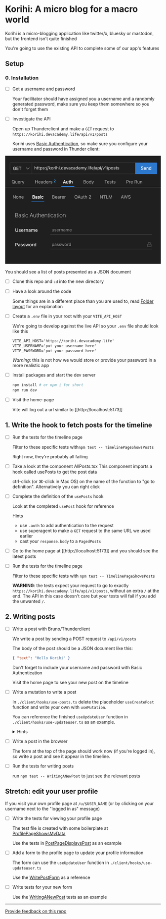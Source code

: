 # Korihi: A micro blog for a macro world

Korihi is a micro-blogging application like twitter/x, bluesky or mastodon, but the frontend isn't quite finished

You're going to use the existing API to complete some of our app's features

## Setup

### 0. Installation

- [ ] Get a username and password

  Your facilitator should have assigned you a username and a randomly generated password, make sure you keep them somewhere so you don't forget them

- [ ] Investigate the API

  Open up Thunderclient and make a `GET` request to `https://korihi.devacademy.life/api/v1/posts`

  Korihi uses [Basic Authentication](https://developer.mozilla.org/en-US/docs/Web/HTTP/Authentication#basic_authentication_scheme), so make sure you configure your username and password in Thunder client:

![auth screenshot](./doc/auth-screenshot-thunderclient.png)

You should see a list of posts presented as a JSON document

- [ ] Clone this repo and `cd` into the new directory

- [ ] Have a look around the code

  Some things are in a different place than you are used to, read [Folder layout](./doc/Folders.md) for an explanation

- [ ] Create a `.env` file in your root with your `VITE_API_HOST`

  We're going to develop against the live API so your `.env` file should look like this

  ```.env
  VITE_API_HOST='https://korihi.devacademy.life'
  VITE_USERNAME='put your username here'
  VITE_PASSWORD='put your password here'
  ```

  _Warning_: this is not how we would store or provide your password in a more realistic app

- [ ] Install packages and start the dev server
  ```sh
  npm install # or npm i for short
  npm run dev
  ```
- [ ] Visit the home-page

  Vite will log out a url similar to [[http://localhost:5173]]

## 1. Write the hook to fetch posts for the timeline

- [ ] Run the tests for the timeline page

  Filter to these specific tests with`npm test -- TimelinePageShowsPosts`

  Right now, they're probably all failing

- [ ] Take a look at the component AllPosts.tsx
      This component imports a hook called usePosts to get the post data

  ctrl-click (or ⌘-click in Mac OS) on the name of the function to "go to definition". Alternatively you can right click

- [ ] Complete the definition of the `usePosts` hook

  Look at the completed `usePost` hook for reference

  <detail>
    <summary>Hints</summary>

  - use `.auth` to add authentication to the request
  - use superagent to make a `GET` request to the same URL we used earlier
  - cast your `response.body` to a `PagedPosts`
    </detail>

- [ ] Go to the home page at [[http://localhost:5173]] and you should see the latest posts

- [ ] Run the tests for the timeline page

  Filter to these specific tests with `npm test -- TimelinePageShowsPosts`

  **WARNING**: the tests expect your request to go to exactly `https://korihi.devacademy.life/api/v1/posts`, without an extra `/` at the end. The API in this case doesn't care but your tests will fail if you add the unwanted `/`.

## 2. Writing posts

- [ ] Write a post with Bruno/Thunderclient

  We write a post by sending a POST request to `/api/v1/posts`

  The body of the post should be a JSON document like this:

  ```json
  { "text": "Hello Korihi" }
  ```

  Don't forget to include your username and password with Basic Authentication

  Visit the home page to see your new post on the timeline

- [ ] Write a mutation to write a post

  In `./client/hooks/use-posts.ts` delete the placeholder `useCreatePost` function and write your own with `useMutation`.

  You can reference the finished `useUpdateUser` function in `./client/hooks/use-updateuser.ts` as an example.

  <details>
    <summary>Hints</summary>
    
    - call `useQueryClient()` to get an instance of the queryClient
    - provide a `mutationFn` that is async, accepts an object of values and makes a POST request
      to the API
    - provide an `onSuccess` function that calls `client.invalidateQuery({ queryKey: ['posts'] })` on
      the client you got from `useQueryClient()`. This will mark the timeline data as stale forcing it to refresh.
  </details>

- [ ] Write a post in the browser

  The form at the top of the page should work now (if you're logged in), so write a post and see it
  appear in the timeline.

- [ ] Run the tests for writing posts

  run `npm test -- WritingANewPost` to just see the relevant posts

## Stretch: edit your user profile

If you visit your own profile page at `/u/$USER_NAME` (or by clicking on your username next to the "logged in as" message)

- [ ] Write the tests for viewing your profile page

  The test file is created with some boilerplate at [ProfilePageShowsMyData](./client/pages/ProfilePageShowsMyData.test.tsx)

  Use the tests in [PostPageDisplaysPost](./client/pages/PostPageDisplaysPost.test.tsx) as an example

- [ ] Add a form to the profile page to update your profile information

  The form can use the `useUpdateUser` function in `./client/hooks/use-updateuser.ts`

  Use the [WritePostForm](./client/components/WritePostForm.tsx) as a reference

- [ ] Write tests for your new form

  Use the [WritingANewPost](./client/pages/WritingANewPost.test.tsx) tests as an example

---

[Provide feedback on this repo](https://docs.google.com/forms/d/e/1FAIpQLSfw4FGdWkLwMLlUaNQ8FtP2CTJdGDUv6Xoxrh19zIrJSkvT4Q/viewform?usp=pp_url&entry.1958421517=korihi)
